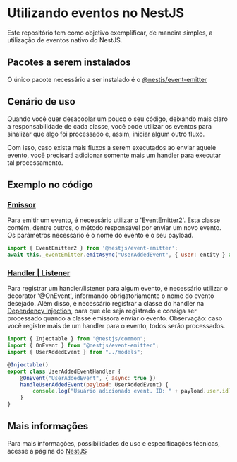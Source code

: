 # Utilizando eventos no NestJS
Este repositório tem como objetivo exemplificar, de maneira simples, a utilização de eventos nativo do NestJS.

## Pacotes a serem instalados
O único pacote necessário a ser instalado é o [@nestjs/event-emitter](https://docs.nestjs.com/techniques/events)

## Cenário de uso
<p>Quando você quer desacoplar um pouco o seu código, deixando mais claro a responsabilidade de cada classe, você pode utilizar os eventos para sinalizar que algo foi processado e, assim, iniciar algum outro fluxo.</p>
<p>Com isso, caso exista mais fluxos a serem executados ao enviar aquele evento, você precisará adicionar somente mais um handler para executar tal processamento.</p>

## Exemplo no código
### [Emissor](https://github.com/martineli17/nestjs-events/blob/master/src/domain/services/user.service.ts)
Para emitir um evento, é necessário utilizar o 'EventEmitter2'. Esta classe contém, dentre outros, o método responsável por enviar um novo evento. Os parâmetros necessário é o nome do evento e o seu payload.

```js
import { EventEmitter2 } from '@nestjs/event-emitter';
await this._eventEmitter.emitAsync("UserAddedEvent", { user: entity } as UserAddedEvent);
```

### [Handler | Listener](https://github.com/martineli17/nestjs-events/blob/master/src/domain/events/user/handlers/user-added.handler.ts)
Para registrar um handler/listener para algum evento, é necessário utilizar o decorator '@OnEvent', informando obrigatoriamente o nome do evento desejado.
Além disso, é necessário registrar a classe do handler na [Dependency Injection](https://github.com/martineli17/nestjs-events/blob/master/src/infra/ioc/modules/user.module.ts), para que ele seja registrado e consiga ser processado quando a classe emissora enviar o evento.
Observação: caso você registre mais de um handler para o evento, todos serão processados.

```js
import { Injectable } from "@nestjs/common";
import { OnEvent } from "@nestjs/event-emitter";
import { UserAddedEvent } from "../models";

@Injectable()
export class UserAddedEventHandler {
    @OnEvent("UserAddedEvent", { async: true })
    handleUserAddedEvent(payload: UserAddedEvent) {
        console.log("Usuário adicionado event. ID: " + payload.user.id);
    }   
}
```

## Mais informações
Para mais informações, possibilidades de uso e especificações técnicas, acesse a página do [NestJS](https://docs.nestjs.com/techniques/events)

